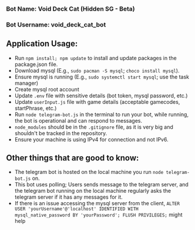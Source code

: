 ### Bot Name: Void Deck Cat (Hidden SG - Beta)
### Bot Username: void_deck_cat_bot

## Application Usage:
  - Run `npm install; npm update` to install and update packages in the package.json file.
  - Download mysql (E.g., `sudo pacman -S mysql`; `choco install mysql`).
  - Ensure mysql is running (E.g., `sudo systemctl start mysql`; use the task manager)
  - Create mysql root account
  - Update `.env` file with sensitive details (bot token, mysql password, etc.)
  - Update `userInput.js` file with game details (acceptable gamecodes, startPhrase, etc.)
  - Run `node telegram-bot.js` in the terminal to run your bot, while running, the bot is operational and can respond to messages.
  - `node_modules` should be in the `.gitignore` file, as it is very big and shouldn't be tracked in the repository. 
  - Ensure your machine is using IPv4 for connection and not IPv6.

## Other things that are good to know:
  - The telegram bot is hosted on the local machine you run `node telegram-bot.js` on. 
  - This bot uses polling; Users sends message to the telegram server, and the telegram bot running on the local machine regularly asks the telegram server if it has any messages for it.
  - If there is an issue accessing the mysql server from the client, `ALTER USER 'yourUsername'@'localhost' IDENTIFIED WITH mysql_native_password BY 'yourPassword'; FLUSH PRIVILEGES;` might help
